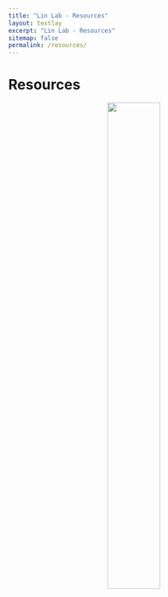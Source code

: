 ```yaml
---
title: "Lin Lab - Resources"
layout: textlay
excerpt: "Lin Lab - Resources"
sitemap: false
permalink: /resources/
---
```


# Resources

<div align="center">
<figure>
<img src="{{ site.url }}{{ site.baseurl }}/images/Research/Resources.jpg" width="50%" >
</figure>
</div>
